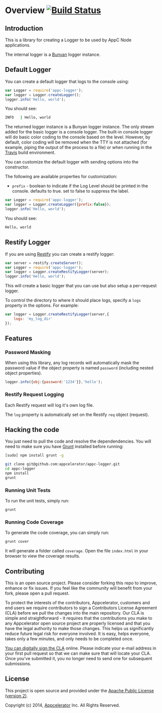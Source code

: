# Overview [![Build Status](https://travis-ci.org/appcelerator/appc-logger.png)](https://travis-ci.org/appcelerator/appc-logger)

## Introduction

This is a library for creating a Logger to be used by AppC Node applications.

The internal logger is a [Bunyan](https://github.com/trentm/node-bunyan) logger instance.

## Default Logger

You can create a default logger that logs to the console using:

```javascript
var Logger = require('appc-logger');
var logger = Logger.createLogger();
logger.info('Hello, world');
```

You should see:

```bash
INFO   | Hello, world
```

The returned logger instance is a Bunyan logger instance.  The only stream added for the basic logger is a console logger.  The built-in console logger will do basic color coding to the console based on the level. However, by default, color coding will be removed when the TTY is not attached (for example, piping the output of the process to a file) or when running in the [Travis](travis-ci.org) build environment.

You can customize the default logger with sending options into the constructor.

The following are available properties for customization:

- `prefix` - boolean to indicate if the Log Level should be printed in the console.  defaults to true. set to false to suppress the label.

```javascript
var Logger = require('appc-logger');
var logger = Logger.createLogger({prefix:false});
logger.info('Hello, world');
```

You should see:

```bash
Hello, world
```


## Restify Logger

If you are using [Restify](https://github.com/mcavage/node-restify) you can create a restify logger:

```javascript
var server = restify.createServer();
var Logger = require('appc-logger');
var logger = Logger.createRestifyLogger(server);
logger.info('Hello, world');
```

This will create a basic logger that you can use but also setup a per-request logger.

To control the directory to where it should place logs, specify a `logs` property in the options.  For example:

```javascript
var logger = Logger.createRestifyLogger(server,{
	logs: 'my_log_dir'
});
```

## Features

### Password Masking

When using this library, any log records will automatically mask the password value if the object property is named `password` (including nested object properties).

```javascript
logger.info({obj:{password:'1234'}},'hello');
```

### Restify Request Logging

Each Restify request will log it's own log file.

The `log` property is automatically set on the Restify `req` object (request).


## Hacking the code

You just need to pull the code and resolve the dependendencies.  You will need to make sure you have [Grunt](http://gruntjs.com/) installed before running:

```bash
[sudo] npm install grunt -g
```

```bash
git clone git@github.com:appcelerator/appc-logger.git
cd appc-logger
npm install
grunt
```

### Running Unit Tests

To run the unit tests, simply run:

```bash
grunt
```

### Running Code Coverage

To generate the code coverage, you can simply run:

```bash
grunt cover
```

It will generate a folder called `coverage`.  Open the file `index.html` in your browser to view the coverage results.


## Contributing

This is an open source project. Please consider forking this repo to improve,
enhance or fix issues. If you feel like the community will benefit from your
fork, please open a pull request.

To protect the interests of the contributors, Appcelerator, customers
and end users we require contributors to sign a Contributors License Agreement
(CLA) before we pull the changes into the main repository. Our CLA is simple and
straightforward - it requires that the contributions you make to any
Appcelerator open source project are properly licensed and that you have the
legal authority to make those changes. This helps us significantly reduce future
legal risk for everyone involved. It is easy, helps everyone, takes only a few
minutes, and only needs to be completed once.

[You can digitally sign the CLA](http://bit.ly/app_cla) online. Please indicate
your e-mail address in your first pull request so that we can make sure that
will locate your CLA. Once you've submitted it, you no longer need to send one
for subsequent submissions.

## License

This project is open source and provided under the [Apache Public License
(version 2)](https://tldrlegal.com/license/apache-license-2.0-(apache-2.0)).

Copyright (c) 2014, [Appcelerator](http://www.appcelerator.com/) Inc. All Rights Reserved.
